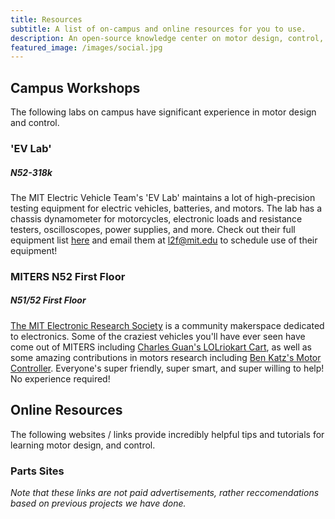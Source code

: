 ```yaml
---
title: Resources
subtitle: A list of on-campus and online resources for you to use.
description: An open-source knowledge center on motor design, control, and testing for electric vehicles and robotics.
featured_image: /images/social.jpg
---
```


## Campus Workshops

The following labs on campus have significant experience in motor design and control. 

### 'EV Lab'
##### N52-318k

The MIT Electric Vehicle Team's 'EV Lab' maintains a lot of high-precision testing equipment for electric vehicles, batteries, and motors. The lab has a chassis dynamometer for motorcycles, electronic loads and resistance testers, oscilloscopes, power supplies, and more. Check out their full equipment list [here](https://evt.mit.edu/community/) and email them at [l2f@mit.edu](mailto:l2f@mit.edu) to schedule use of their equipment!

### MITERS N52 First Floor
##### N51/52 First Floor

[The MIT Electronic Research Society](http://miters.mit.edu) is a community makerspace dedicated to electronics. Some of the craziest vehicles you'll have ever seen have come out of MITERS including [Charles Guan's LOLriokart Cart](https://www.etotheipiplusone.net/?page_id=197), as well as some amazing contributions in motors research including [Ben Katz's Motor Controller](https://github.com/bgkatz/3phase_integrated). Everyone's super friendly, super smart, and super willing to help! No experience required! 

## Online Resources

The following websites / links provide incredibly helpful tips and tutorials for learning motor design, and control.

### Parts Sites

*Note that these links are not paid advertisements, rather reccomendations based on previous projects we have done.*